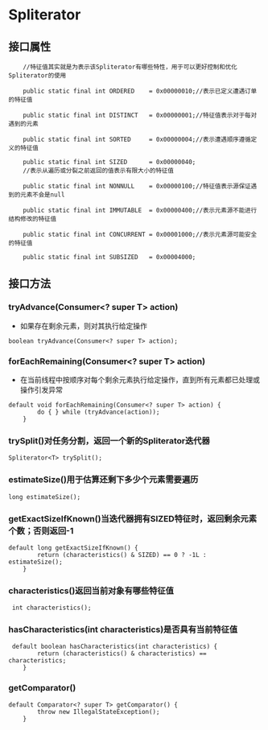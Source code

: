 # Spliterator

## 接口属性
```
    //特征值其实就是为表示该Spliterator有哪些特性，用于可以更好控制和优化Spliterator的使用

    public static final int ORDERED    = 0x00000010;//表示已定义遭遇订单的特征值

    public static final int DISTINCT   = 0x00000001;//特征值表示对于每对遇到的元素

    public static final int SORTED     = 0x00000004;//表示遭遇顺序遵循定义的特征值

    public static final int SIZED      = 0x00000040;
    //表示从遍历或分裂之前返回的值表示有限大小的特征值

    public static final int NONNULL    = 0x00000100;//特征值表示源保证遇到的元素不会是null

    public static final int IMMUTABLE  = 0x00000400;//表示元素源不能进行结构修改的特征值

    public static final int CONCURRENT = 0x00001000;//表示元素源可能安全的特征值

    public static final int SUBSIZED   = 0x00004000;
```

## 接口方法


### tryAdvance(Consumer<? super T> action)
* 如果存在剩余元素，则对其执行给定操作
```
boolean tryAdvance(Consumer<? super T> action);
```

### forEachRemaining(Consumer<? super T> action)
* 在当前线程中按顺序对每个剩余元素执行给定操作，直到所有元素都已处理或操作引发异常
```
default void forEachRemaining(Consumer<? super T> action) {
        do { } while (tryAdvance(action));
    }
```
### trySplit()对任务分割，返回一个新的Spliterator迭代器
```
Spliterator<T> trySplit();
```

### estimateSize()用于估算还剩下多少个元素需要遍历
```
long estimateSize();
```

### getExactSizeIfKnown()当迭代器拥有SIZED特征时，返回剩余元素个数；否则返回-1
```
default long getExactSizeIfKnown() {
        return (characteristics() & SIZED) == 0 ? -1L : estimateSize();
    }
```

### characteristics()返回当前对象有哪些特征值
```
 int characteristics();
```

### hasCharacteristics(int characteristics)是否具有当前特征值
```
 default boolean hasCharacteristics(int characteristics) {
        return (characteristics() & characteristics) == characteristics;
    }
```

### getComparator()
```
default Comparator<? super T> getComparator() {
        throw new IllegalStateException();
    }
```


